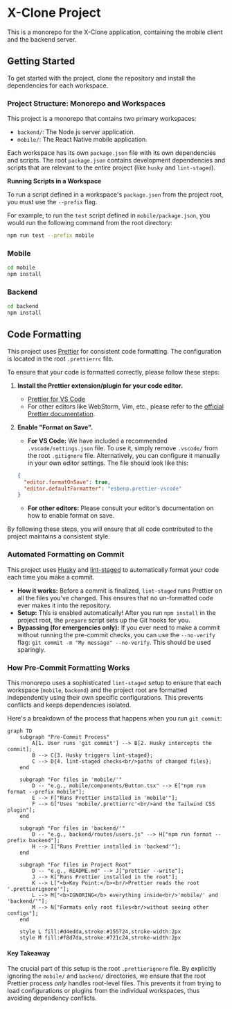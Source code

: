 # X-Clone Project

This is a monorepo for the X-Clone application, containing the mobile client and the backend server.

## Getting Started

To get started with the project, clone the repository and install the dependencies for each workspace.

### Project Structure: Monorepo and Workspaces

This project is a monorepo that contains two primary workspaces:

- `backend/`: The Node.js server application.
- `mobile/`: The React Native mobile application.

Each workspace has its own `package.json` file with its own dependencies and scripts. The root `package.json` contains development dependencies and scripts that are relevant to the entire project (like `husky` and `lint-staged`).

**Running Scripts in a Workspace**

To run a script defined in a workspace's `package.json` from the project root, you must use the `--prefix` flag.

For example, to run the `test` script defined in `mobile/package.json`, you would run the following command from the root directory:

```bash
npm run test --prefix mobile
```

### Mobile

```bash
cd mobile
npm install
```

### Backend

```bash
cd backend
npm install
```

## Code Formatting

This project uses [Prettier](https://prettier.io/) for consistent code formatting. The configuration is located in the root `.prettierrc` file.

To ensure that your code is formatted correctly, please follow these steps:

1.  **Install the Prettier extension/plugin for your code editor.**
    - [Prettier for VS Code](https://marketplace.visualstudio.com/items?itemName=esbenp.prettier-vscode)
    - For other editors like WebStorm, Vim, etc., please refer to the [official Prettier documentation](https://prettier.io/docs/en/editors.html).

2.  **Enable "Format on Save".**
    - **For VS Code:** We have included a recommended `.vscode/settings.json` file. To use it, simply remove `.vscode/` from the root `.gitignore` file. Alternatively, you can configure it manually in your own editor settings. The file should look like this:

    ```json
    {
      "editor.formatOnSave": true,
      "editor.defaultFormatter": "esbenp.prettier-vscode"
    }
    ```

    - **For other editors:** Please consult your editor's documentation on how to enable format on save.

By following these steps, you will ensure that all code contributed to the project maintains a consistent style.

### Automated Formatting on Commit

This project uses [Husky](https://typicode.github.io/husky/) and [lint-staged](https://github.com/okonet/lint-staged) to automatically format your code each time you make a commit.

- **How it works:** Before a commit is finalized, `lint-staged` runs Prettier on all the files you've changed. This ensures that no un-formatted code ever makes it into the repository.
- **Setup:** This is enabled automatically! After you run `npm install` in the project root, the `prepare` script sets up the Git hooks for you.
- **Bypassing (for emergencies only):** If you ever need to make a commit without running the pre-commit checks, you can use the `--no-verify` flag: `git commit -m "My message" --no-verify`. This should be used sparingly.

### How Pre-Commit Formatting Works

This monorepo uses a sophisticated `lint-staged` setup to ensure that each workspace (`mobile`, `backend`) and the project root are formatted independently using their own specific configurations. This prevents conflicts and keeps dependencies isolated.

Here's a breakdown of the process that happens when you run `git commit`:

```mermaid
graph TD
    subgraph "Pre-Commit Process"
        A[1. User runs 'git commit'] --> B[2. Husky intercepts the commit];
        B --> C{3. Husky triggers lint-staged};
        C --> D{4. lint-staged checks<br/>paths of changed files};
    end

    subgraph "For files in 'mobile/'"
        D -- "e.g., mobile/components/Button.tsx" --> E["npm run format --prefix mobile"];
        E --> F["Runs Prettier installed in 'mobile'"];
        F --> G["Uses 'mobile/.prettierrc'<br/>and the Tailwind CSS plugin"];
    end

    subgraph "For files in 'backend/'"
        D -- "e.g., backend/routes/users.js" --> H["npm run format --prefix backend"];
        H --> I["Runs Prettier installed in 'backend'"];
    end

    subgraph "For files in Project Root"
        D -- "e.g., README.md" --> J["prettier --write"];
        J --> K["Runs Prettier installed in the root"];
        K --> L["<b>Key Point:</b><br/>Prettier reads the root '.prettierignore'"];
        L --> M["<b>IGNORING</b> everything inside<br/>'mobile/' and 'backend/'"];
        M --> N["Formats only root files<br/>without seeing other configs"];
    end

    style L fill:#d4edda,stroke:#155724,stroke-width:2px
    style M fill:#f8d7da,stroke:#721c24,stroke-width:2px
```

#### Key Takeaway

The crucial part of this setup is the root `.prettierignore` file. By explicitly ignoring the `mobile/` and `backend/` directories, we ensure that the root Prettier process _only_ handles root-level files. This prevents it from trying to load configurations or plugins from the individual workspaces, thus avoiding dependency conflicts.
